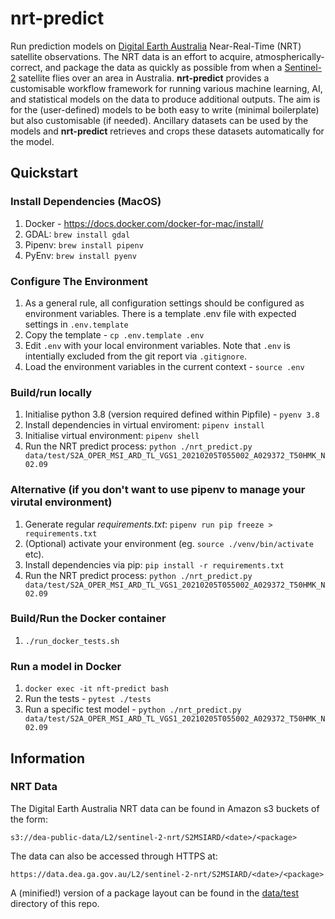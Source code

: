 # nrt-predict

Run prediction models on [Digital Earth Australia](https://www.ga.gov.au/dea) Near-Real-Time (NRT) satellite observations. The NRT data is an effort to acquire, atmospherically-correct, and package the data as quickly as possible from when a [Sentinel-2](http://www.esa.int/Applications/Observing_the_Earth/Copernicus/Sentinel-2) satellite flies over an area in Australia. **nrt-predict** provides a customisable workflow framework for running various machine learning, AI, and statistical models on the data to produce additional outputs. The aim is for the (user-defined) models to be both easy to write (minimal boilerplate) but also customisable (if needed). Ancillary datasets can be used by the models and **nrt-predict** retrieves and crops these datasets automatically for the model.

##

## Quickstart

### Install Dependencies (MacOS)
1. Docker - https://docs.docker.com/docker-for-mac/install/
1. GDAL: `brew install gdal`
1. Pipenv: `brew install pipenv`
1. PyEnv: `brew install pyenv`

### Configure The Environment
1. As a general rule, all configuration settings should be configured as environment variables. There is a template .env file with expected settings in `.env.template`
1. Copy the template - `cp .env.template .env`
1. Edit `.env` with your local environment variables. Note that `.env` is intentially excluded from the git report via `.gitignore`.
1. Load the environment variables in the current context - `source .env`

### Build/run locally
1. Initialise python 3.8 (version required defined within Pipfile) - `pyenv 3.8`
1. Install dependencies in virtual enviroment: `pipenv install`
1. Initialise virtual environment: `pipenv shell`
1. Run the NRT predict process: `python ./nrt_predict.py data/test/S2A_OPER_MSI_ARD_TL_VGS1_20210205T055002_A029372_T50HMK_N02.09`

### Alternative (if you don't want to use pipenv to manage your virutal environment)
1. Generate regular *requirements.txt*: `pipenv run pip freeze > requirements.txt`
1. (Optional) activate your environment (eg. `source ./venv/bin/activate` etc).
1. Install dependencies via pip: `pip install -r requirements.txt`
1. Run the NRT predict process: `python ./nrt_predict.py data/test/S2A_OPER_MSI_ARD_TL_VGS1_20210205T055002_A029372_T50HMK_N02.09`

### Build/Run the Docker container
1. `./run_docker_tests.sh`

### Run a model in Docker
1. `docker exec -it nft-predict bash`
1. Run the tests - `pytest ./tests`
1. Run a specific test model - `python ./nrt_predict.py data/test/S2A_OPER_MSI_ARD_TL_VGS1_20210205T055002_A029372_T50HMK_N02.09`

## Information

### NRT Data

The Digital Earth Australia NRT data can be found in Amazon s3 buckets of the form:
```
s3://dea-public-data/L2/sentinel-2-nrt/S2MSIARD/<date>/<package>
```
The data can also be accessed through HTTPS at:
```
https://data.dea.ga.gov.au/L2/sentinel-2-nrt/S2MSIARD/<date>/<package>
```

A (minified!) version of a package layout can be found in the [data/test](https://github.com/daleroberts/nrt-predict/tree/main/data/test/) directory of this repo.
